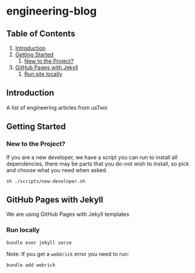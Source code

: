 # engineering-blog

## Table of Contents

1. [Introduction](#introduction)
2. [Getting Started](#getting_started)
	1. [New to the Project?](#new_to_the_project)
3. [GitHub Pages with Jekyll](#jekyll)
	1. [Run site locally](#run_local)

## Introduction <a name="introduction"></a>

A list of engineering articles from usTwo

## Getting Started <a name="getting_started"></a>

### New to the Project? <a name="new_to_the_project"></a>

If you are a new developer, we have a script you can run to install all dependencies, there
may be parts that you do-not wish to install, so pick and choose what you need when asked.

```
sh ./scripts/new-developer.sh
```

## GitHub Pages with Jekyll <a name="jekyll"></a>

We are using GitHub Pages with Jekyll templates


### Run locally <a name="run_local"></a>

```bash
bundle exec jekyll serve
```

Note: If you get a `webbrick` error you need to run:

```bash
bundle add webrick
```